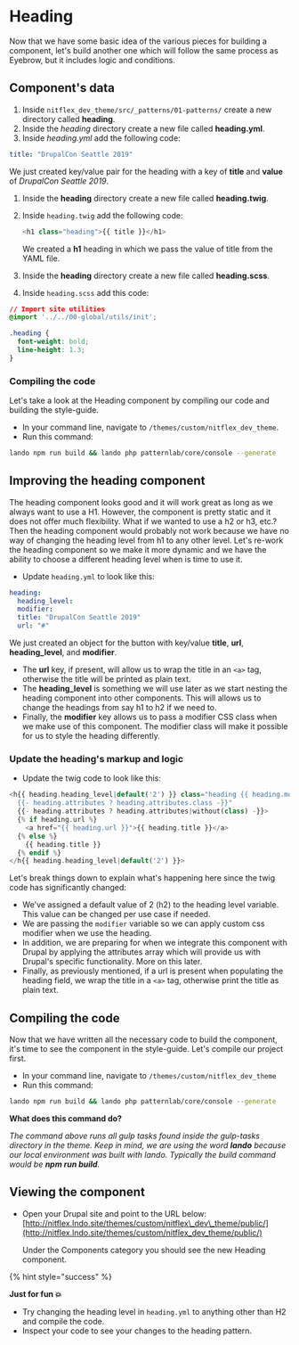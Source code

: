 # Heading

Now that we have some basic idea of the various pieces for building a component, let's build another one which will follow the same process as Eyebrow, but it includes logic and conditions.

## Component's data

1. Inside `nitflex_dev_theme/src/_patterns/01-patterns/` create a new directory called **heading**.
2. Inside the _heading_ directory create a new file called **heading.yml**.
3. Inside _heading.yml_ add the following code:

```yaml
title: "DrupalCon Seattle 2019"
```

We just created key/value pair for the heading with a key of **title** and **value** of _DrupalCon Seattle 2019_.

1. Inside the **heading** directory create a new file called **heading.twig**.
2. Inside `heading.twig` add the following code:

   ```php
   <h1 class="heading">{{ title }}</h1>
   ```

   We created a **h1** heading in which we pass the value of title from the YAML file.

3. Inside the **heading** directory create a new file called **heading.scss**.
4. Inside `heading.scss` add this code:

```css
// Import site utilities
@import '../../00-global/utils/init';

.heading {
  font-weight: bold;
  line-height: 1.3;
}
```

### Compiling the code

Let's take a look at the Heading component by compiling our code and building the style-guide.

* In your command line, navigate to `/themes/custom/nitflex_dev_theme`.
* Run this command:

```bash
lando npm run build && lando php patternlab/core/console --generate
```

## Improving the heading component

The heading component looks good and it will work great as long as we always want to use a H1. However, the component is pretty static and it does not offer much flexibility. What if we wanted to use a h2 or h3, etc.? Then the heading component would probably not work because we have no way of changing the heading level from h1 to any other level. Let's re-work the heading component so we make it more dynamic and we have the ability to choose a different heading level when is time to use it.

* Update `heading.yml` to look like this:

```yaml
heading:
  heading_level:
  modifier:
  title: "DrupalCon Seattle 2019"
  url: "#"
```

We just created an object for the button with key/value **title**, **url**, **heading\_level**, and **modifier**.

* The **url** key, if present, will allow us to wrap the title in an `<a>` tag, otherwise the title will be printed as plain text.
* The **heading\_level** is something we will use later as we start nesting the heading component into other components. This will allows us to change the headings from say h1 to h2 if we need to.
* Finally, the **modifier** key allows us to pass a modifier CSS class when we make use of this component. The modifier class will make it possible for us to style the heading differently.

### Update the heading's markup and logic

* Update the twig code to look like this:

```php
<h{{ heading.heading_level|default('2') }} class="heading {{ heading.modifier ? ' ' ~ heading.modifier }}
  {{- heading.attributes ? heading.attributes.class -}}"
  {{- heading.attributes ? heading.attributes|without(class) -}}>
  {% if heading.url %}
    <a href="{{ heading.url }}">{{ heading.title }}</a>
  {% else %}
    {{ heading.title }}
  {% endif %}
</h{{ heading.heading_level|default('2') }}>
```

Let's break things down to explain what's happening here since the twig code has significantly changed:

* We've assigned a default value of 2 \(h2\) to the heading level variable. This value can be changed per use case if needed.
* We are passing the `modifier` variable so we can apply custom css modifier when we use the heading.
* In addition, we are preparing for when we integrate this component with Drupal by applying the attributes array which will provide us with Drupal's specific functionality. More on this later.
* Finally, as previously mentioned, if a url is present when populating the heading field, we wrap the title in a `<a>` tag, otherwise print the title as plain text.

## Compiling the code

Now that we have written all the necessary code to build the component, it's time to see the component in the style-guide. Let's compile our project first.

* In your command line, navigate to `/themes/custom/nitflex_dev_theme`
* Run this command:

```bash
lando npm run build && lando php patternlab/core/console --generate
```

**What does this command do?**

_The command above runs all gulp tasks found inside the gulp-tasks directory in the theme. Keep in mind, we are using the word **lando** because our local environment was built with lando. Typically the build command would be **npm run build**._

## Viewing the component

* Open your Drupal site and point to the URL below: [http://nitflex.lndo.site/themes/custom/nitflex\_dev\_theme/public/](http://nitflex.lndo.site/themes/custom/nitflex_dev_theme/public/)

  Under the Components category you should see the new Heading component.

{% hint style="success" %}

**Just for fun 💥**

* Try changing the heading level in `heading.yml` to anything other than H2 and compile the code.
* Inspect your code to see your changes to the heading pattern.

